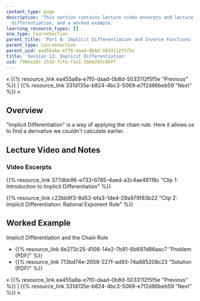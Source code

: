 ```yaml
---
content_type: page
description: 'This section contains lecture video excerpts and lecture notes on implicit
  differentiation, and a worked example. '
learning_resource_types: []
ocw_type: CourseSection
parent_title: 'Part B: Implicit Differentiation and Inverse Functions'
parent_type: CourseSection
parent_uid: ea455a8a-e7f0-daad-0b8d-5033112f5f5e
title: 'Session 13: Implicit Differentiation'
uid: 796ea10c-25d2-7cfa-f1a1-2bb6262c8bff
---
```


« {{% resource_link ea455a8a-e7f0-daad-0b8d-5033112f5f5e "Previous" %}} | {{% resource_link 331d135e-b824-4bc3-5069-e7f2d86beb59 "Next" %}} »

Overview
--------

"Implicit Differentiation" is a way of applying the chain rule. Here it allows us to find a derivative we couldn't calculate earlier.

Lecture Video and Notes
-----------------------

### Video Excerpts

{{% resource_link 377dbb96-e733-6785-4aed-a3c4ae49119c "Clip 1: Introduction to Implicit Differentiation" %}}

{{% resource_link c22bb9f3-8d53-bfa3-1de4-29a979f83b22 "Clip 2: Implicit Differentiation: Rational Exponent Rule" %}}

Worked Example
--------------

Implicit Differentiation and the Chain Rule

*   {{% resource_link 6e273c25-4106-14e2-7b91-6b697d86aac7 "Problem (PDF)" %}}
*   {{% resource_link 713bd74e-2658-227f-ad93-74a885208c23 "Solution (PDF)" %}}

« {{% resource_link ea455a8a-e7f0-daad-0b8d-5033112f5f5e "Previous" %}} | {{% resource_link 331d135e-b824-4bc3-5069-e7f2d86beb59 "Next" %}} »